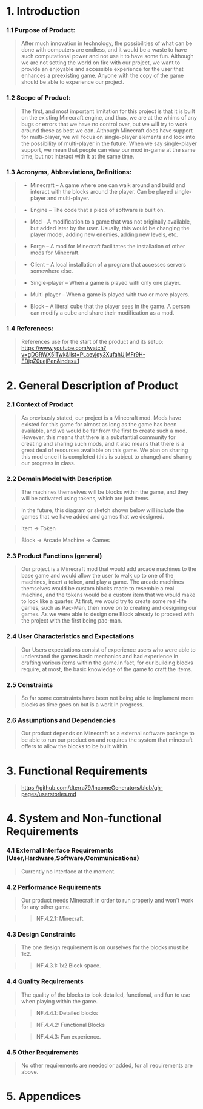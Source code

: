 # 1. Introduction
### 1.1 Purpose of Product: 
>  After much innovation in technology, the possibilities of what can be done with computers are endless, and it would be a waste to have such computational power and not use it to have some fun. Although we are not setting the world on fire with our project, we want to provide an enjoyable and accessible experience for the user that enhances a preexisting game. Anyone with the copy of the game should be able to experience our project.
### 1.2 Scope of Product:
> The first, and most important limitation for this project is that it is built on the existing Minecraft engine, and thus, we are at the whims of any bugs or errors that we have no control over, but we will try to work around these as best we can. Although Minecraft does have support for multi-player, we will focus on single-player elements and look into the possibility of multi-player in the future. When we say single-player support, we mean that people can view our mod in-game at the same time, but not interact with it at the same time.
### 1.3 Acronyms, Abbreviations, Definitions:
> - Minecraft – A game where one can walk around and build and interact with the blocks around the player. Can be played single-player and multi-player.

> - Engine – The code that a piece of software is built on.

> - Mod – A modification to a game that was not originally available, but added later by the user. Usually, this would be changing the player model, adding new enemies, adding new levels, etc.

> - Forge – A mod for Minecraft facilitates the installation of other mods for Minecraft.

> - Client – A local installation of a program that accesses servers somewhere else.

> - Single-player – When a game is played with only one player.

> - Multi-player – When a game is played with two or more players.

> - Block – A literal cube that the player sees in the game. A person can modify a cube and share their modification as a mod.
### 1.4 References:
> References use for the start of the product and its setup:
https://www.youtube.com/watch?v=gDGRWX5iTwk&list=PLaevjqy3XufahUjMFr9H-FDjgZ0uejPen&index=1
# 2. General Description of Product
### 2.1 Context of Product
>As previously stated, our project is a Minecraft mod. Mods have existed for this game for almost as long as the game has been available, and we would be far from the first to create such a mod. However, this means that there is a substantial community for creating and sharing such mods, and it also means that there is a great deal of resources available on this game. We plan on sharing this mod once it is completed (this is subject to change) and sharing our progress in class.
### 2.2 Domain Model with Description
> The machines themselves will be blocks within 
the game, and they will be activated using tokens,
which are just items.

> In the future, this diagram or sketch shown below will include the games that we have added and games that we designed.

>Item -> Token

>Block -> Arcade Machine -> Games

### 2.3 Product Functions (general)
> Our project is a Minecraft mod that would add arcade machines to the base game and would allow the user to walk up to one of the machines, insert a token, and play a game. The arcade machines themselves would be custom blocks made to resemble a real machine, and the tokens would be a custom item that we would make to look like a quarter. At first, we would try to create some real-life games, such as Pac-Man, then move on to creating and designing our games. As we were able to design one Block already to proceed with the project with the first being pac-man.
### 2.4 User Characteristics and Expectations
> Our Users expectations consist of experience users who were able to understand the games basic mechanics and had experience in crafting various items within the game.In fact, for our building blocks require, at most, the basic knowledge of the game to craft the items.
### 2.5 Constraints
> So far some constraints have been not being able to implament more blocks as time goes on but is a work in progress.
### 2.6 Assumptions and Dependencies
> Our product depends on Minecraft as a external software package to be able to run our product on and requires the system that minecraft offers to allow the blocks to be built within.
# 3. Functional Requirements
> https://github.com/dterra79/IncomeGenerators/blob/gh-pages/userstories.md
# 4. System and Non-functional Requirements
### 4.1 External Interface Requirements (User,Hardware,Software,Communications)
> Currently no Interface at the moment.
### 4.2 Performance Requirements
> Our product needs Minecraft in order to run properly and won't work for any other game.

>> NF.4.2.1: Minecraft.

### 4.3 Design Constraints

> The one design requirement is on ourselves for the blocks must be 1x2.

>> NF.4.3.1: 1x2 Block space.

### 4.4 Quality Requirements

> The quality of the blocks to look detailed, functional, and fun to use when playing within the game.

>> NF.4.4.1: Detailed blocks

>> NF.4.4.2: Functional Blocks

>> NF.4.4.3: Fun experience.

### 4.5 Other Requirements

>No other requirements are needed or added, for all requirements are above.

# 5. Appendices

